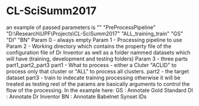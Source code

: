 # CL-SciSumm2017
an example of passed parameters is
"" "PreProcessPipeline" "D:\Research\UPF\Projects\CL-SciSumm2017" "ALL_training_train" "GS" "DI" "BN"
Param 0 - always empty
Param 1 - Processing pipeline to use
Param 2 - Working directory which contains the property file of the configuration file of Dr Inventor as well as a folder nammed datasets which will have (training, development and testing folders)
Param 3 - three parts part1_part2_part3
  part1 - What to process - either a Cluter "ACLID" to process only that cluster or "ALL" to process all clusters.
  part2 - the target dataset
  part3 - train to indecate training processing otherwise it will be treated as testing
rest of the params are basically arguments to control the flow of the processing. In the example here:
GS : Annotate Gold Standard
DI : Annotate Dr Inventor
BN : Annotate Babelnet Synset IDs
